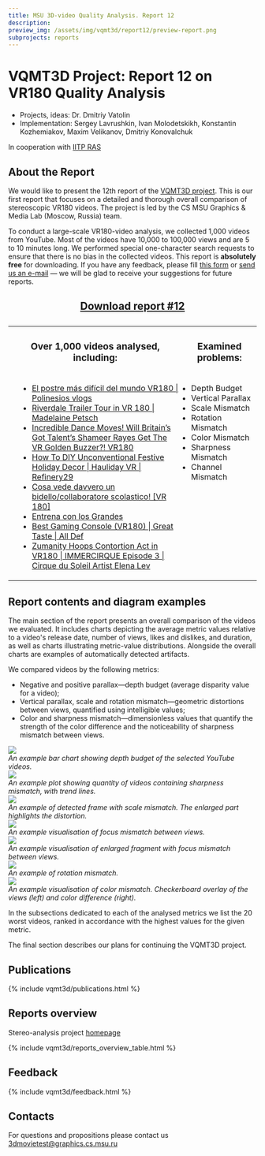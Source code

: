 ```yaml
---
title: MSU 3D-video Quality Analysis. Report 12
description:
preview_img: /assets/img/vqmt3d/report12/preview-report.png
subprojects: reports
---
```


# VQMT3D Project: Report 12 on VR180 Quality Analysis

* Projects, ideas: Dr. Dmitriy Vatolin
* Implementation: Sergey Lavrushkin, Ivan Molodetskikh, Konstantin Kozhemiakov, Maxim Velikanov, Dmitriy Konovalchuk

In cooperation with [IITP RAS](http://www.iitp.ru/en/about)

## About the Report

We would like to present the 12th report of the [VQMT3D project](/stereo_quality/). This is our first report that focuses on a detailed and thorough overall comparison of stereoscopic VR180 videos. The project is led by the CS MSU Graphics & Media Lab (Moscow, Russia) team.

To conduct a large-scale VR180-video analysis, we collected 1,000 videos from YouTube. Most of the videos have 10,000 to 100,000 views and are 5 to 10 minutes long. We performed special one-character search requests to ensure that there is no bias in the collected videos. This report is **absolutely free** for downloading. If you have any feedback, please fill [this form](#feedback) or [send us an e-mail](#contacts) — we will be glad to receive your suggestions for future reports.

<style>
    .download-link {
        margin-top: 2em;
        margin-bottom: 2em;
        text-align: center;
    }
</style>

<div id="download" class="download-link">
    <h2><a href="https://storage.videoprocessing.ai/vqmt3d/pdf/VQMT3D-film-test-report12.pdf">Download report #12</a></h2>
</div>

<table class="center" style="white-space: normal; display: table">
    <colgroup>
       <col style="width: 70%;">
       <col style="width: 30%;">
    </colgroup>
    <tbody>
        <tr class="odd" style="text-align: center;">
            <td><h3 id="analysed-films">Over 1,000 videos analysed, including:</h3></td>
            <td><h3 id="examined-problems">Examined problems:</h3></td>
        </tr>
        <tr class="even" style="vertical-align: top;">
        <td><ul style="padding-left:40px">
            <li><a href="https://youtu.be/CHh3pgJXhwM">El postre más difícil del mundo VR180 | Polinesios vlogs</a></li>
            <li><a href="https://youtu.be/ALMiuV4FsgU">Riverdale Trailer Tour in VR 180 | Madelaine Petsch</a></li>
            <li><a href="https://youtu.be/1w2yXElycI0">Incredible Dance Moves! Will Britain’s Got Talent’s Shameer Rayes Get The VR Golden Buzzer?! VR180</a></li>
            <li><a href="https://youtu.be/tFwN4Nyux3s">How To DIY Unconventional Festive Holiday Decor | Hauliday VR | Refinery29</a></li>
            <li><a href="https://youtu.be/BdXICZvfcXU">Cosa vede davvero un bidello/collaboratore scolastico! [VR 180]</a></li>
            <li><a href="https://youtu.be/zoA-BMyzts8">Entrena con los Grandes</a></li>
            <li><a href="https://youtu.be/NA-h-4bGFQw">Best Gaming Console (VR180) | Great Taste | All Def</a></li>
            <li><a href="https://youtu.be/9t2SCT68NJ8">Zumanity Hoops Contortion Act in VR180 | IMMERCIRQUE Episode 3 | Cirque du Soleil Artist Elena Lev</a></li>
        </ul></td>
        <td><ul style="padding-left:10px;">
            <li>Depth Budget</li>
            <li>Vertical Parallax</li>
            <li>Scale Mismatch</li>
            <li>Rotation Mismatch</li>
            <li>Color Mismatch</li>
            <li>Sharpness Mismatch</li>
            <li>Channel Mismatch</li>
        </ul></td>
        </tr>
    </tbody>
</table>

## Report contents and diagram examples

The main section of the report presents an overall comparison of the videos we evaluated. It includes charts depicting the average metric values relative to a video's release date, number of views, likes and dislikes, and duration, as well as charts illustrating metric-value distributions. Alongside the overall charts are examples of automatically detected artifacts.

We compared videos by the following metrics:
* Negative and positive parallax—depth budget (average disparity value for a video);
* Vertical parallax, scale and rotation mismatch—geometric distortions between views, quantified using intelligible values;
* Color and sharpness mismatch—dimensionless values that quantify the strength of the color difference and the noticeability of sharpness mismatch between views.

<div class="center">
    <div>
        <img src="/assets/img/vqmt3d/report12/depth_budget.jpg"><br>
        <i>An example bar chart showing depth budget of the selected YouTube videos.</i>
    </div>
</div>
<div class="center">
    <div>
        <img src="/assets/img/vqmt3d/report12/sharpness_trend.png"><br>
        <i>An example plot showing quantity of videos containing sharpness mismatch, with trend lines.</i>
    </div>
</div>
<div class="center">
    <div>
        <img src="/assets/img/vqmt3d/report12/scale_visual.gif"><br>
        <i>An example of detected frame with scale mismatch. The enlarged part highlights the distortion.</i>
    </div>
</div>
<div class="center">
    <div>
        <img src="/assets/img/vqmt3d/report12/focus_mismatch.jpg"><br>
        <i>An example visualisation of focus mismatch between views.</i>
    </div>
</div>
<div class="center">
    <div>
        <img src="/assets/img/vqmt3d/report12/focus_mismatch_2.jpg"><br>
        <i>An example visualisation of enlarged fragment with focus mismatch between views.</i>
    </div>
</div>
<div class="center">
    <div>
        <img src="/assets/img/vqmt3d/report12/rotation.gif"><br>
        <i>An example of rotation mismatch.</i>
    </div>
</div>
<div class="center">
    <div>
        <img src="/assets/img/vqmt3d/report12/color_mismatch.jpg"><br>
        <i>An example visualisation of color mismatch. Checkerboard overlay of the views (left) and color difference (right).</i>
    </div>
</div>


In the subsections dedicated to each of the analysed metrics we list the 20 worst videos, ranked in accordance with the highest values for the given metric.

The final section describes our plans for continuing the VQMT3D project.

## Publications

{% include vqmt3d/publications.html %}

## Reports overview

Stereo-analysis project [homepage](/stereo_quality/)

{% include vqmt3d/reports_overview_table.html %}

<span id="download"></span>

## Feedback

<link href="/assets/css/contacts.css" rel="stylesheet" type="text/css">
{% include vqmt3d/feedback.html %}

## Contacts

For questions and propositions please contact us <3dmovietest@graphics.cs.msu.ru>
